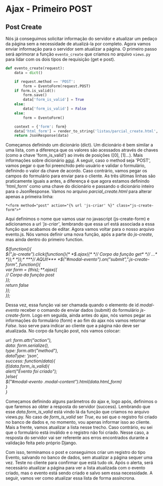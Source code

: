 # Ajax - Primeiro POST

## Post Create

Nós já conseguimos solicitar informação do servidor e atualizar um pedaço da página sem a necessidade de atualizá-la por completo. Agora vamos enviar informação para o servidor sem atualizar a página. O primeiro passo será aprimorar a função `evento_create` que criamos no arquivo `views.py` para lidar com os dois tipos de requisição (get e post).

```py
def evento_create(request):  
    data = dict()

    if request.method == 'POST':  
        form = EventoForm(request.POST)  
    if form.is_valid():  
        form.save()  
        data['form_is_valid'] = True  
    else:  
        data['form_is_valid'] = False  
    else:  
        form = EventoForm()

    context = {'form': form}  
    data['html_form'] = render_to_string('listas/parcial_create.html', context, request = request)  
    return JsonResponse(data)
```

Começamos definindo um dicionário (dict). Um dicionário é bem similar a uma lista, com a diferença que os valores são acessados através de chaves (como a chave 'form_is_valid') ao invés de posições ([0], [1]...). Mais informações sobre dicionário [aqui](https://curso.grupysanca.com.br/pt/latest/dicionarios.html). A seguir, caso o method seja 'POST', vamos pegar o que foi preenchido pelo usuário e validar o formulário, definindo o valor da chave de acordo. Caso contrário, vamos pegar os campos do formulário para enviar para o cliente. As três últimas linhas são praticamente iguais a antes, a diferença é que agora estamos definindo 'html_form' como uma chave do dicionário e passando o dicionário inteiro para o JsonResponse. Vamos no arquivo *parcial_create.html* para alterar apenas a primeira linha:

	*<form method="post" action="{% url 'js-criar' %}" class="js-create-form">*

Aqui definimos o nome que vamos usar no javascript (js-create-form) e adicionamos a url *'js-criar'*, lembrando que essa url está associada a essa função que acabamos de editar. Agora vamos voltar para o nosso arquivo evento.js. Nós vamos definir uma nova função, após a parte do *js-create*, mas ainda dentro do primeiro function.

*$(function(){*  
		*$(".js-create").click(function(){*  
			*$.ajax({*  
				*// Corpo da função get*  
				*// …*  
*});*  
*});*  
***// AQUI!***  
*$("#modal-evento").on("submit",".js-create-form", function(){*  
	*var form = $(this);*  
	*$.ajax({*  
		*// Corpo da função post*  
*});*  
*return false*  
*});*  
*});*

Dessa vez, essa função vai ser chamada quando o elemento de id *modal-evento* receber o comando de enviar dados (submit) do formulário *js-create-form*. Logo em seguida, ainda antes do ajax, nós vamos pegar as informações do formulário (form) e ao fim do ajax nós vamos retornar *False*. Isso serve para indicar ao cliente que a página não deve ser atualizada. No corpo da função post, nós vamos colocar:

*url: form.attr("action"),*  
*data: form.serialize(),*  
*type: form.attr("method"),*  
*dataType: 'json',*  
*success: function(data){*  
*if(data.form_is_valid){*  
*alert("Evento foi criado");*  
*}else{*  
*$("#modal-evento .modal-content").html(data.html_form)*  
*}*  
            *}*

Começamos definindo alguns parâmetros do ajax e, logo após, definimos o que faremos ao obter a resposta do servidor (success). Lembrando que esse *data.form_is_valid* está vindo lá da função que criamos no arquivo views.py. No caso de *form_is_valid* ser *True*, eu sei que o registro foi criado no banco de dados e, no momento, vou apenas informar isso ao cliente. Mais a frente, vamos atualizar a lista nesse trecho. Caso contrário, eu sei que o formulário está inválido e o registro não foi criado. Nesse caso, a resposta do servidor vai ser referente aos erros encontrados durante a validação feita pelo próprio Django.

Com isso, terminamos o post e conseguimos criar um registro do tipo Evento, salvando no banco de dados, sem atualizar a página sequer uma vez. Teste no cliente para confirmar que está tudo ok. Após o alerta, será necessário atualizar a página para ver a lista atualizada com o evento criado, mas o evento está sendo criado e salvo sem essa necessidade. A seguir, vamos ver como atualizar essa lista de forma assíncrona.
